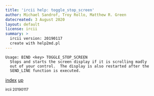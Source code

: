 ```yaml
---
title: 'ircii help: toggle_stop_screen'
author: Michael Sandrof, Troy Rollo, Matthew R. Green
datecreated: 3 August 2020
layout: default
license: ircii
summary: >
  ircii version: 20190117
  create with help2md.pl
---
```

```
Usage: BIND <key> TOGGLE_STOP_SCREEN
  Stops and starts the screen display if it is scrolling madly
  out of your control.  The display is also restarted after the
  SEND_LINE function is executed.
```

[index](index.html)
[up](..)

<small> ircii 20190117 </small>
